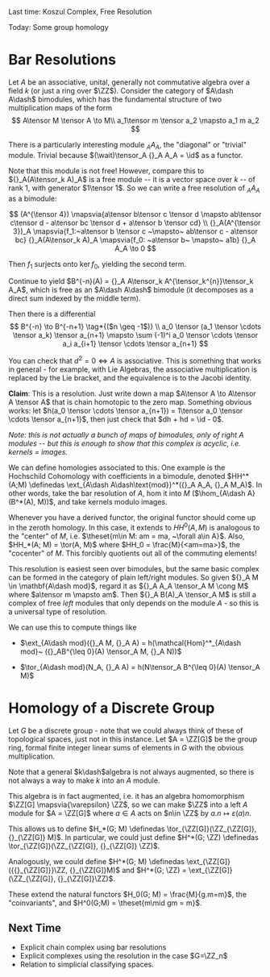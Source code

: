 Last time: Koszul Complex, Free Resolution

Today: Some group homology

# Bar Resolutions
Let $A$ be an associative, unital, generally not commutative algebra over a field $k$ (or just a ring over $\ZZ$). Consider the category of $A\dash A\dash$ bimodules, which has the fundamental structure of two multiplication maps of the form
$$
A\tensor M \tensor A \to M\\
a_1\tensor m \tensor a_2 \mapsto a_1 m a_2
$$

There is a particularly interesting module ${}_A A_A$, the "diagonal" or "trivial" module. Trivial because $(\wait)\tensor_A {}_A A_A = \id$ as a functor.

Note that this module is not free! However, compare this to ${}_A(A\tensor_k A)_A$ is a free module -- it is a vector space over $k$ -- of rank 1, with generator $1\tensor 1$. So we can write a free resolution of ${}_A A_A$ as a bimodule:

$$
(A^{\tensor 4}) \mapsvia{a\tensor b\tensor c \tensor d \mapsto ab\tensor c\tensor d - a\tensor bc \tensor d + a\tensor b \tensor cd} \\
{}_A(A^{\tensor 3})_A \mapsvia{f_1:~a\tensor b \tensor c ~\mapsto~ ab\tensor c - a\tensor bc} {}_A(A\tensor_k A)_A \mapsvia{f_0: ~a\tensor b~ \mapsto~ a1b} {}_A A_A \to 0
$$

Then $f_1$ surjects onto $\ker f_0$, yielding the second term.

Continue to yield $B^{-n}(A) = {}_A A\tensor_k A^{\tensor_k^{n}}\tensor_k A_A$, which is free as an $A\dash A\dash$ bimodule (it decomposes as a direct sum indexed by the middle term).

Then there is a differential
$$
B^{-n} \to B^{-n+1} \tag*{($n \geq -1$)} \\
a_0 \tensor (a_1 \tensor \cdots \tensor a_k) \tensor a_{n+1} \mapsto \sum (-1)^i a_0 \tensor \cdots \tensor a_i a_{i+1} \tensor \cdots \tensor a_{n+1}
$$

You can check that $d^2 = 0 \iff A$ is associative. This is something that works in general - for example, with Lie Algebras, the associative multiplication is replaced by the Lie bracket, and the equivalence is to the Jacobi identity.

**Claim**: This is a resolution. Just write down a map $A\tensor A \to A\tensor A \tensor A$ that is chain homotopic to the zero map. Something obvious works: let $h(a_0 \tensor \cdots \tensor a_{n+1}) = 1\tensor a_0 \tensor \cdots \tensor a_{n+1}$, then just check that $dh + hd = \id - 0$.

*Note: this is not actually a bunch of maps of bimodules, only of right $A$ modules -- but this is enough to show that this complex is acyclic, i.e. kernels = images.*

We can define homologies associated to this. One example is the Hochschild Cohomology with coefficients in a bimodule, denoted $HH^*(A;M) \definedas \ext_{A\dash A\dash\text{mod}}^*({}_A A_A, {}_A M_A)$. In other words, take the bar resolution of $A$, hom it into $M$ ($\hom_{A\dash A}(B^*(A), M))$, and take kernels modulo images.

Whenever you have a derived functor, the original functor should come up in the zeroth homology. In this case, it extends to $HH^0(A, M)$ is analogous to the "center" of $M$, i.e. $\theset{m\in M: am = ma, ~\forall a\in A}$. Also, $HH_*(A; M) = \tor(A, M)$ where $HH_0 = \frac{M}{<am=ma>}$, the "cocenter" of $M$. This forcibly quotients out all of the commuting elements!

This resolution is easiest seen over bimodules, but the same basic complex can be formed in the category of plain left/right modules. So given ${}_A M \in \mathbf{A\dash mod}$, regard it as ${}_A A_A \tensor_A M \cong M$ where $a\tensor m \mapsto am$. Then ${}_A B(A)_A \tensor_A M$ is still a complex of free *left* modules that only depends on the module $A$ - so this is a universal type of resolution.

We can use this to compute things like

- $\ext_{A\dash mod}({}_A M, {}_A A) = h(\mathcal{Hom}^*_{A\dash mod}~ ({}_AB^{\leq 0}(A) \tensor_A M, {}_A N))$

- $\tor_{A\dash mod}(N_A, {}_A A) = h(N\tensor_A B^{\leq 0}(A) \tensor_A M)$

# Homology of a Discrete Group

Let $G$ be a discrete group - note that we could always think of these of topological spaces, just not in this instance. Let $A = \ZZ[G]$ be the group ring, formal finite integer linear sums of elements in $G$ with the obvious multiplication.

Note that a general $k\dash$algebra is not always augmented, so there is not always a way to make $k$ into an $A$ module.

This algebra is in fact augmented, i.e. it has an algebra homomorphism $\ZZ[G] \mapsvia{\varepsilon} \ZZ$, so we can make $\ZZ$ into a left $A$ module for $A = \ZZ[G]$ where $a\in A$ acts on $n\in \ZZ$ by $a.n \mapsto \varepsilon(a)n$.

This allows us to define $H_*(G; M) \definedas \tor_{\ZZ[G]}(\ZZ_{\ZZ[G]}, {}_{\ZZ[G]} M)$. In particular, we could just define $H^*(G; \ZZ) \definedas \tor_{\ZZ[G]}(\ZZ_{\ZZ[G]}, {}_{\ZZ[G]} \ZZ)$.

Analogously, we could define $H^*(G; M) \definedas \ext_{\ZZ[G]}({{}_{\ZZ[G]}}\ZZ, {}_{\ZZ[G]}M)$ and $H^*(G; \ZZ) = \ext_{\ZZ[G]}(\ZZ_{\ZZ[G]}, {}_{\ZZ[G]}\ZZ)$.

These extend the natural functors $H_0(G; M) = \frac{M}{g.m=m}$, the "coinvariants", and $H^0(G;M) = \theset{m\mid gm = m}$.

## Next Time
- Explicit chain complex using bar resolutions
- Explicit complexes using the resolution in the case $G=\ZZ_n$
- Relation to simplicial classifying spaces.
